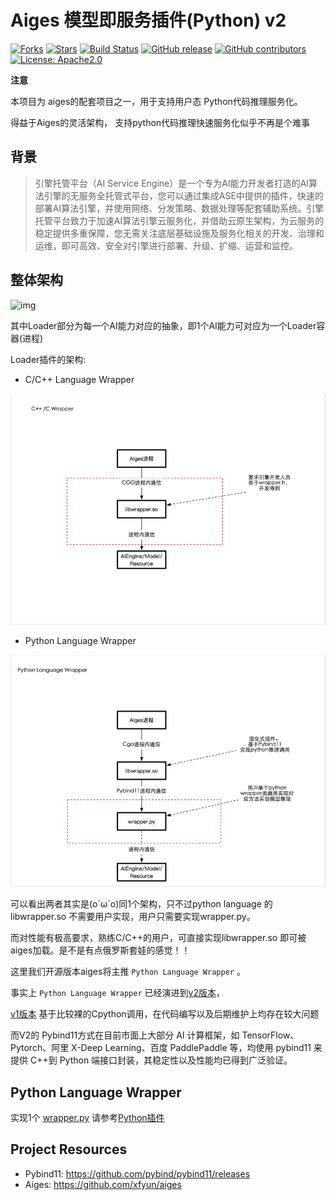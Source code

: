 # Aiges 模型即服务插件(Python) v2


<!-- markdownlint-disable MD033 -->

<span class="badge-placeholder">[![Forks](https://img.shields.io/github/forks/xfyun/aiges)](https://img.shields.io/github/forks/xfyun/aiges)</span>
<span class="badge-placeholder">[![Stars](https://img.shields.io/github/stars/xfyun/aiges)](https://img.shields.io/github/stars/xfyun/aiges)</span>
<span class="badge-placeholder">[![Build Status](https://github.com/xfyun/aiges/actions/workflows/build.yaml/badge.svg)](https://github.com/xfyun/aiges/actions/workflows/build.yaml)</span>
<span class="badge-placeholder">[![GitHub release](https://img.shields.io/github/v/release/xfyun/aiges)](https://github.com/xfyun/aiges/releases/latest)</span>
<span class="badge-placeholder">[![GitHub contributors](https://img.shields.io/github/contributors/xfyun/AthenaServing)](https://github.com/xfyun/AthenaServing/graphs/contributors)</span>
<span class="badge-placeholder">[![License: Apache2.0](https://img.shields.io/github/license/xfyun/aiges)](https://img.shields.io/github/license/xfyun/aiges)</span>


<!-- markdownlint-restore -->

**注意**

本项目为 aiges的配套项目之一，用于支持用户态 Python代码推理服务化。

得益于Aiges的灵活架构， 支持python代码推理快速服务化似乎不再是个难事

## 背景
>引擎托管平台（AI Service Engine）是一个专为AI能力开发者打造的AI算法引擎的无服务全托管式平台，您可以通过集成ASE中提供的插件，快速的部署AI算法引擎，并使用网络、分发策略、数据处理等配套辅助系统。引擎托管平台致力于加速AI算法引擎云服务化，并借助云原生架构，为云服务的稳定提供多重保障，您无需关注底层基础设施及服务化相关的开发、治理和运维，即可高效、安全对引擎进行部署、升级、扩缩、运营和监控。

## 整体架构
![img](https://raw.githubusercontent.com/xfyun/proposals/main/athenaloader/athena.png)

其中Loader部分为每一个AI能力对应的抽象，即1个AI能力可对应为一个Loader容器(进程)

Loader插件的架构:

* C/C++ Language Wrapper

![img](doc/imgs/c++.png)

* Python Language Wrapper

![img](doc/imgs/python.png)

可以看出两者其实是(o´ω`o)同1个架构，只不过python language 的libwrapper.so 不需要用户实现，用户只需要实现wrapper.py。

而对性能有极高要求，熟练C/C++的用户，可直接实现libwrapper.so 即可被aiges加载。是不是有点俄罗斯套娃的感觉！！

这里我们开源版本aiges将主推 `Python Language Wrapper` 。

事实上 `Python Language Wrapper`  已经演进到[v2版本](https://github.com/xfyun/aiges_c_python_wrapper/tree/master)，

[v1版本](https://github.com/xfyun/aiges_c_python_wrapper/tree/release-v1.0.0) 基于比较裸的Cpython调用，在代码编写以及后期维护上均存在较大问题

而V2的 Pybind11方式在目前市面上大部分 AI 计算框架，如 TensorFlow、Pytorch、阿里 X-Deep Learning、百度 PaddlePaddle 等，均使用 pybind11 来提供 C++到 Python 端接口封装，其稳定性以及性能均已得到广泛验证。


## Python Language Wrapper

实现1个 [wrapper.py](wrapper.py) 请参考[Python插件](https://xfyun.github.io/athena_website/docs/%E5%8A%A0%E8%BD%BD%E5%99%A8/Python%E6%8F%92%E4%BB%B6)



## Project Resources

* Pybind11:  https://github.com/pybind/pybind11/releases
* Aiges: https://github.com/xfyun/aiges


